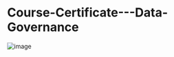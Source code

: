 # Course-Certificate---Data-Governance

![image](https://user-images.githubusercontent.com/65353485/170319278-3cfc47ff-c089-403d-85eb-80285413ca58.png)
